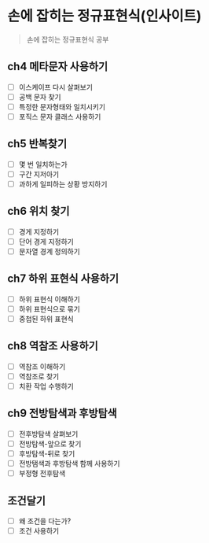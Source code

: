 # 손에 잡히는 정규표현식(인사이트)

> 손에 잡히는 정규표현식 공부
>

## ch4 메타문자 사용하기

- [ ] 이스케이프 다시 살펴보기
- [ ] 공백 문자 찾기
- [ ] 특정한 문자형태와 일치시키기
- [ ] 포직스 문자 클래스 사용하기

## ch5 반복찾기

- [ ] 몇 번 일치하는가
- [ ] 구간 지저아기
- [ ] 과하게 일피하는 상황 방지하기

## ch6 위치 찾기

- [ ] 경게 지정하기
- [ ] 단어 경게 지정하기
- [ ] 문자열 경계 정의하기

## ch7 하위 표현식 사용하기

- [ ] 하위 표현식 이해하기
- [ ] 하위 표현식으로 묶기
- [ ] 중첩된 하위 표현식

##  ch8 역참조 사용하기

- [ ] 역참조 이해하기
- [ ] 역참조로 찾기
- [ ] 치환 작업 수행하기

## ch9 전방탐색과 후방탐색

- [ ] 전후방탐색 살펴보기
- [ ] 전방탐색-앞으로 찾기
- [ ] 후방탐색-뒤로 찾기
- [ ] 전방탬색과 후방탐색 함께 사용하기
- [ ] 부정형 전후탐색

## 조건달기

- [ ] 왜 조건을 다는가?
- [ ] 조건 사용하기
